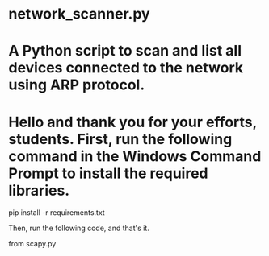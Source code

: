 # network_scanner.py
# A Python script to scan and list all devices connected to the network using ARP protocol.

# Hello and thank you for your efforts, students. First, run the following command in the Windows Command Prompt to install the required libraries.

pip install -r requirements.txt

Then, run the following code, and that's it.

from scapy.py
